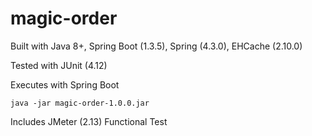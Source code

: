 magic-order
=======================

Built with Java 8+, Spring Boot (1.3.5), Spring (4.3.0), EHCache (2.10.0)

Tested with JUnit (4.12)

Executes with Spring Boot

`java -jar magic-order-1.0.0.jar`

Includes JMeter (2.13) Functional Test